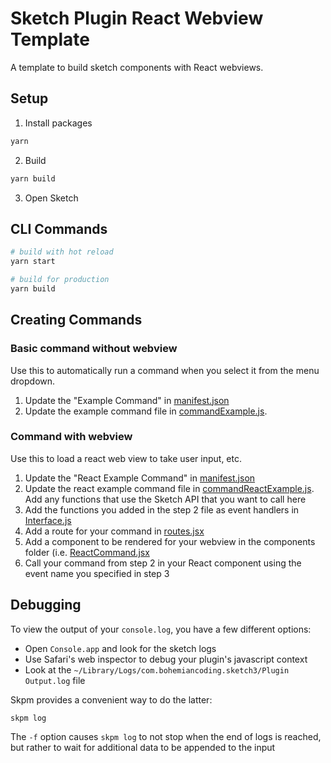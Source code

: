 # Sketch Plugin React Webview Template

A template to build sketch components with React webviews.

## Setup

1. Install packages

```bash
yarn
```

2. Build

```bash
yarn build
```

3. Open Sketch

## CLI Commands

```bash
# build with hot reload
yarn start

# build for production
yarn build
```

## Creating Commands

### Basic command without webview

Use this to automatically run a command when you select it from the menu dropdown.

1. Update the "Example Command" in [manifest.json](src/manifest.json)
2. Update the example command file in [commandExample.js](src/commandExample.js).

### Command with webview

Use this to load a react web view to take user input, etc.

1. Update the "React Example Command" in [manifest.json](src/manifest.json)
2. Update the react example command file in [commandReactExample.js](src/commandReactExample.js). Add any functions that use the Sketch API that you want to call here
3. Add the functions you added in the step 2 file as event handlers in [Interface.js](src/lib/Interface.js)
4. Add a route for your command in [routes.jsx](resources/views/routes.jsx)
5. Add a component to be rendered for your webview in the components folder (i.e. [ReactCommand.jsx](resources/views/components/ReactCommand.jsx)
6. Call your command from step 2 in your React component using the event name you specified in step 3

## Debugging

To view the output of your `console.log`, you have a few different options:

- Open `Console.app` and look for the sketch logs
- Use Safari's web inspector to debug your plugin's javascript context
- Look at the `~/Library/Logs/com.bohemiancoding.sketch3/Plugin Output.log` file

Skpm provides a convenient way to do the latter:

```bash
skpm log
```

The `-f` option causes `skpm log` to not stop when the end of logs is reached, but rather to wait for additional data to be appended to the input

